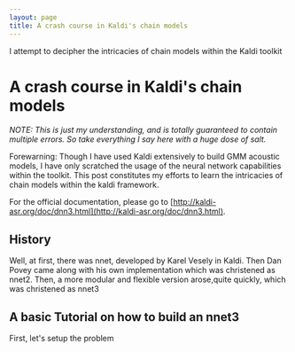 ```yaml
---
layout: page
title: A crash course in Kaldi's chain models
---
```


I attempt to decipher the intricacies of chain models within the Kaldi toolkit

# A crash course in Kaldi's chain models

*NOTE: This is just my understanding, and is totally guaranteed to contain multiple errors. So take everything I say here with a huge dose of salt.*

Forewarning: Though I have used Kaldi extensively to build GMM acoustic models, I have only scratched the usage of the neural network capabilities within the toolkit.
This post constitutes my efforts to learn the intricacies of chain models within the kaldi framework.



For the official documentation, please go to [http://kaldi-asr.org/doc/dnn3.html](http://kaldi-asr.org/doc/dnn3.html).

## History

Well, at first, there was nnet, developed by Karel Vesely in Kaldi. Then Dan Povey came along with his own implementation which was christened as nnet2. Then, a more modular and flexible version arose,quite quickly, which was christened as nnet3

## A basic Tutorial on how to build an nnet3

First, let's setup the problem 
